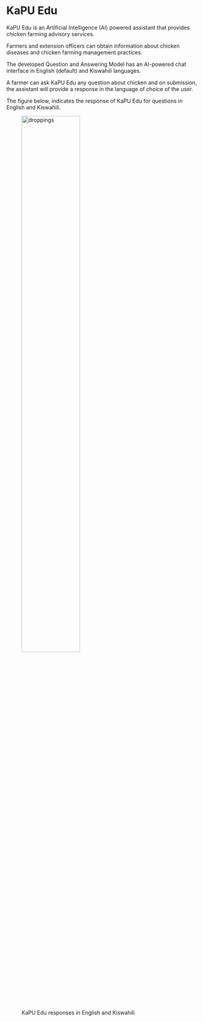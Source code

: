# KaPU Edu

KaPU Edu is an Artificial Intelligence (AI) powered assistant that provides chicken farming advisory services.

Farmers and extension officers can obtain information about chicken diseases and chicken farming management practices.

The developed Question and Answering Model has an AI-powered chat interface in English (default) and Kiswahili languages.

A farmer can ask KaPU Edu any question about chicken and on submission, the assistant will provide a response in the language of
choice of the user. 

The figure below, indicates the response of KaPU Edu for questions in English and Kiswahili.

<figure>
    <img src ="/kapudocs/assets/chatbot.jpg" alt="droppings" style="width:60%">
    <figcaption>KaPU Edu responses in English and Kiswahili</figcaption>
</figure>
